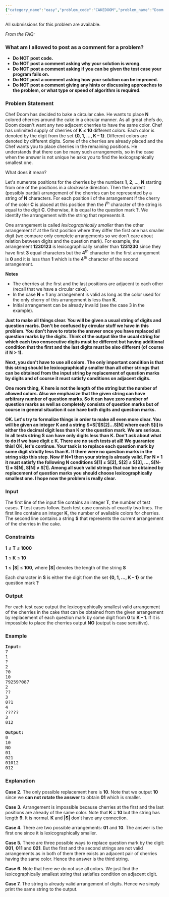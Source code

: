 ```yaml
---
{"category_name":"easy","problem_code":"CAKEDOOM","problem_name":"Doom Bakes Cakes","languages_supported":{"0":"ADA","1":"ASM","2":"BASH","3":"BF","4":"C","5":"C99 strict","6":"CAML","7":"CLOJ","8":"CLPS","9":"CPP 4.3.2","10":"CPP 4.9.2","11":"CPP14","12":"CS2","13":"D","14":"ERL","15":"FORT","16":"FS","17":"GO","18":"HASK","19":"ICK","20":"ICON","21":"JAVA","22":"JS","23":"LISP clisp","24":"LISP sbcl","25":"LUA","26":"NEM","27":"NICE","28":"NODEJS","29":"PAS fpc","30":"PAS gpc","31":"PERL","32":"PERL6","33":"PHP","34":"PIKE","35":"PRLG","36":"PYTH","37":"PYTH 3.4","38":"RUBY","39":"SCALA","40":"SCM guile","41":"SCM qobi","42":"ST","43":"TCL","44":"TEXT","45":"WSPC"},"max_timelimit":2,"source_sizelimit":50000,"problem_author":"kaushik_iska","problem_tester":"anton_lunyov","date_added":"16-04-2012","tags":{"0":"greedy","1":"june12","2":"kaushik_iska","3":"simple"},"editorial_url":"http://discuss.codechef.com/problems/CAKEDOOM","time":{"view_start_date":1339403523,"submit_start_date":1339403523,"visible_start_date":1339407000,"end_date":1735669800},"layout":"problem"}
---
```

<span class="solution-visible-txt">All submissions for this problem are available.</span><p>
<i>From the FAQ:</i>
</p>

<h3>What am I allowed to post as a comment for a problem?</h3>

<b>
<ul>
<li>Do NOT post code.</li>
<li>Do NOT post a comment asking why your solution is wrong.</li>
<li>Do NOT post a comment asking if you can be given the test case your program fails on.</li>
<li>Do NOT post a comment asking how your solution can be improved.</li>
<li>Do NOT post a comment giving any hints or discussing approaches to the problem, or what type or speed of algorithm is required.</li>
</ul>
</b>

<h3>Problem Statement</h3>

<p>
Chef Doom has decided to bake a circular cake. He wants to place <b>N</b> colored cherries around the cake in a circular manner. As all great chefs do, Doom doesn't want any two adjacent cherries to have the same color. Chef has unlimited supply of cherries of <b>K</b> ≤ <b>10</b> different colors. Each color is denoted by the digit from the set <b>{0, 1, ..., K – 1}</b>. Different colors are denoted by different digits. Some of the cherries are already placed and the Chef wants you to place cherries in the remaining positions. He understands that there can be many such arrangements, so in the case when the answer is not unique he asks you to find the lexicographically smallest one.
</p>

<p>
What does it mean?
</p>

<p>
Let's numerate positions for the cherries by the numbers <b>1</b>, <b>2</b>, ..., <b>N</b> starting from one of the positions in a clockwise direction. Then the current (possibly partial) arrangement of the cherries can be represented by a string of <b>N</b> characters. For each position <b>i</b> of the arrangement if the cherry of the color <b>C</b> is placed at this position then the <b>i</b><sup>th</sup> character of the string is equal to the digit <b>C</b>. Otherwise, it is equal to the question mark <b>?</b>. We identify the arrangement with the string that represents it.
</p>

<p>
One arrangement is called <i>lexicographically smaller</i> than the other arrangement if at the first position where they differ the first one has smaller digit (we compare only complete arrangements so we don't care about relation between digits and the question mark). For example, the arrangement <b>1230123</b> is lexicographically smaller than <b>1231230</b> since they have first <b>3</b> equal characters but the <b>4</b><sup>th</sup> character in the first arrangement is <b>0</b> and it is less than <b>1</b> which is the <b>4</b><sup>th</sup> character of the second arrangement.
</p>

<p>
<b>Notes</b>
</p>
<ul>
<li> The cherries at the first and the last positions are adjacent to each other (recall that we have a circular cake).
</li><li> In the case <b>N</b> = <b>1</b> any arrangement is valid as long as the color used for the only cherry of this arrangement is less than <b>K</b>.
</li><li> Initial arrangement can be already invalid (see the case 3 in the example).
</li></ul>
<p>

<b>
<p>
Just to make all things clear. You will be given a usual string of digits and question marks. Don't be confused by circular stuff we have in this problem. You don't have to rotate the answer once you have replaced all question marks by the digits. Think of the output like the usual string for which each two consecutive digits must be different but having additional condition that the first and the last digits must be also different (of course if N &gt; 1).
</p>

<p>
Next, you don't have to use all colors. The only important condition is that this string should be lexicographically smaller than all other strings that can be obtained from the input string by replacement of question marks by digits and of course it must satisfy conditions on adjacent digits.
</p>

<p>
One more thing, K here is not the length of the string but the number of allowed colors. Also we emphasize that the given string can have arbitrary number of question marks. So it can have zero number of question marks as well as completely consists of question marks but of course in general situation it can have both digits and question marks.
</p>

<p>
OK. Let's try to formalize things in order to make all even more clear. You will be given an integer K and a string S=S[1]S[2]...S[N] where each S[i] is either the decimal digit less than K or the question mark. We are serious. In all tests string S can have only digits less than K. Don't ask about what to do if we have digit ≥ K. There are no such tests at all! We guarantee this! OK, let's continue. Your task is to replace each question mark by some digit strictly less than K. If there were no question marks in the string skip this step. Now if N=1 then your string is already valid. For N &gt; 1 it must satisfy the following N conditions S[1] ≠ S[2], S[2] ≠ S[3], ..., S[N-1] ≠ S[N], S[N] ≠ S[1]. Among all such valid strings that can be obtained by replacement of question marks you should choose lexicographically smallest one. I hope now the problem is really clear.
</p>
</b>

<h3>Input</h3>
</p><p>
The first line of the input file contains an integer <b>T</b>, the number of test cases. <b>T</b> test cases follow. Each test case consists of exactly two lines. The first line contains an integer <b>K</b>, the number of available colors for cherries. The second line contains a string <b>S</b> that represents the current arrangement of the cherries in the cake.
</p>

<h3>Constraints</h3>
<p><b>1</b> ≤ <b>T</b> ≤ <b>1000</b></p>
<p><b>1</b> ≤ <b>K</b> ≤ <b>10</b></p>
<p><b>1</b> ≤ <b>|S|</b> ≤ <b>100</b>, where <b>|S|</b> denotes the length of the string <b>S</b></p>
<p>Each character in <b>S</b> is either the digit from the set <b>{0, 1, ..., K – 1}</b> or the question mark <b>?</b>

<h3>Output</h3>
</p><p>
For each test case output the lexicographically smallest valid arrangement of the cherries in the cake that can be obtained from the given arrangement by replacement of each question mark by some digit from <b>0</b> to <b>K – 1</b>. If it is impossible to place the cherries output <b>NO</b> (output is case sensitive).
</p>

<h3>Example</h3>

<pre>
<b>Input:</b>
7
1
?
2
?0
10
79259?087
2
??
3
0?1
4
?????
3
012

<b>Output:</b>
0
10
NO
01
021
01012
012
</pre>

<h3>Explanation</h3>

<p>
<b>Case 2.</b> The only possible replacement here is <b>10</b>. Note that we output <b>10</b> since we <b>can not rotate the answer</b> to obtain <b>01</b> which is smaller.
</p>

<p>
<b>Case 3.</b> Arrangement is impossible because cherries at the first and the last positions are already of the same color. Note that <b>K = 10</b> but the string has length <b>9</b>. It is normal. <b>K</b> and <b>|S|</b> don't have any connection.
</p>

<p>
<b>Case 4.</b> There are two possible arrangements: <b>01</b> and <b>10</b>. The answer is the first one since it is lexicographically smaller.
</p>

<p>
<b>Case 5.</b> There are three possible ways to replace question mark by the digit: <b>001</b>, <b>011</b> and <b>021</b>. But the first and the second strings are not valid arrangements as in both of them there exists an adjacent pair of cherries having the same color. Hence the answer is the third string.
</p>

<p>
<b>Case 6.</b> Note that here we do not use all colors. We just find the lexicographically smallest string that satisfies condition on adjacent digit.
</p>

<p>
<b>Case 7.</b> The string is already valid arrangement of digits. Hence we simply print the same string to the output.
</p>